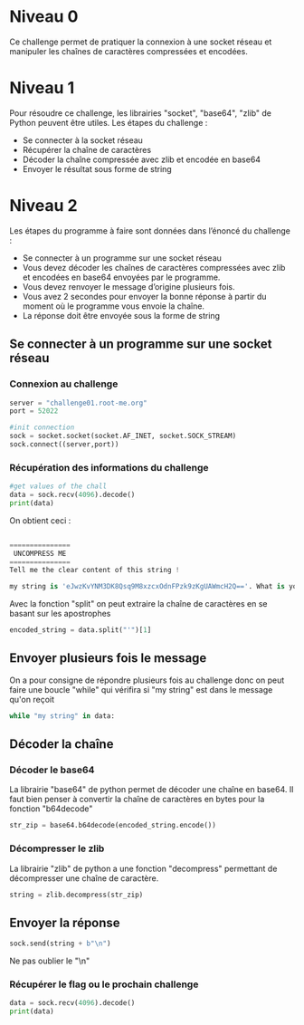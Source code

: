 
# Niveau 0
Ce challenge permet de pratiquer la connexion à une socket réseau et manipuler les chaînes de caractères compressées et encodées.

# Niveau 1
Pour résoudre ce challenge, les librairies "socket", "base64", "zlib" de Python peuvent être utiles.
Les étapes du challenge :
- Se connecter à la socket réseau
- Récupérer la chaîne de caractères
- Décoder la chaîne compressée avec zlib et encodée en base64
- Envoyer le résultat sous forme de string

# Niveau 2
Les étapes du programme à faire sont données dans l’énoncé du challenge :
- Se connecter à un programme sur une socket réseau
- Vous devez décoder les chaînes de caractères compressées avec zlib et encodées en base64 envoyées par le programme.
- Vous devez renvoyer le message d’origine plusieurs fois.  
- Vous avez 2 secondes pour envoyer la bonne réponse à partir du moment où le programme vous envoie la chaîne.
- La réponse doit être envoyée sous la forme de string

## Se connecter à un programme sur une socket réseau
### Connexion au challenge
``` python
server = "challenge01.root-me.org"
port = 52022

#init connection
sock = socket.socket(socket.AF_INET, socket.SOCK_STREAM)
sock.connect((server,port))
```
### Récupération des informations du challenge
``` python
#get values of the chall
data = sock.recv(4096).decode()
print(data)
```
 On obtient ceci :
``` python

===============
 UNCOMPRESS ME
===============
Tell me the clear content of this string !

my string is 'eJwzKvYNM3DK8Qsq9M8xzcxOdnFPzk9zKgUAWmcH2Q=='. What is your answer ?
```

Avec la fonction "split" on peut extraire la chaîne de caractères en se basant sur les apostrophes
``` python
encoded_string = data.split("'")[1]
```
## Envoyer plusieurs fois le message
On a pour consigne de répondre plusieurs fois au challenge donc on peut faire une boucle "while" qui vérifira si "my string" est dans le message qu'on reçoit
``` python
while "my string" in data:
```
## Décoder la chaîne
### Décoder le base64
La librairie "base64" de python permet de décoder une chaîne en base64.
Il faut bien penser à convertir la chaîne de caractères en bytes pour la fonction "b64decode"
``` python
str_zip = base64.b64decode(encoded_string.encode())
```
### Décompresser le zlib
La librairie "zlib" de python a une fonction "decompress" permettant de décompresser une chaîne de caractère.
``` python
string = zlib.decompress(str_zip)
```

## Envoyer la réponse
``` python
sock.send(string + b"\n")
```
Ne pas oublier le "\\n"

### Récupérer le flag ou le prochain challenge
``` python
data = sock.recv(4096).decode()
print(data)
```

